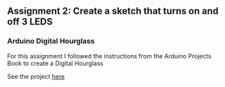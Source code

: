 ## Assignment 2: Create a sketch that turns on and off 3 LEDS

### Arduino Digital Hourglass

For this assignment I followed the instructions from the Arduino Projects Book to create a Digital Hourglass

See the project [here](https://www.youtube.com/watch?v=fky4Wl2dXYg)
